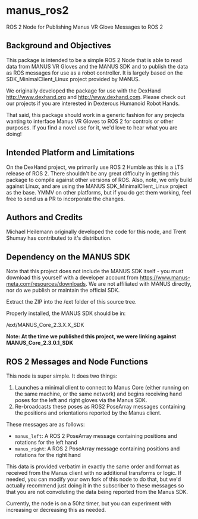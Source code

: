 # manus_ros2
ROS 2 Node for Publishing Manus VR Glove Messages to ROS 2

## Background and Objectives
This package is intended to be a simple ROS 2 Node that is able to read data from MANUS VR Gloves and the MANUS SDK and to publish the data as ROS messages for use as a robot controller. It is largely based on the SDK_MinimalClient_Linux project provided by MANUS.

We originally developed the package for use with the DexHand http://www.dexhand.org and http://www.dexhand.com. Please check out our projects if you are interested in Dexterous Humanoid Robot Hands.

That said, this package should work in a generic fashion for any projects wanting to interface Manus VR Gloves to ROS 2 for controls or other purposes. If you find a novel use for it, we'd love to hear what you are doing!

## Intended Platform and Limitations
On the DexHand project, we primarily use ROS 2 Humble as this is a LTS release of ROS 2. There shouldn't be any great difficulty in getting this package to compile against other versions of ROS. Also, note, we only build against Linux, and are using the MANUS SDK_MinimalClient_Linux project as the base. YMMV on other platforms, but if you do get them working, feel free to send us a PR to incorporate the changes.

## Authors and Credits
Michael Heilemann originally developed the code for this node, and Trent Shumay has contributed to it's distribution.

## Dependency on the MANUS SDK
Note that this project does not include the MANUS SDK itself - you must download this yourself with a developer account from https://www.manus-meta.com/resources/downloads. We are not affiliated with MANUS directly, nor do we publish or maintain the official SDK. 

Extract the ZIP into the /ext folder of this source tree. 

Properly installed, the MANUS SDK should be in:

/ext/MANUS_Core_2.3.X.X_SDK

**Note: At the time we published this project, we were linking against MANUS_Core_2.3.0.1_SDK**

## ROS 2 Messages and Node Functions
This node is super simple. It does two things:

1) Launches a minimal client to connect to Manus Core (either running on the same machine, or the same network) and begins receiving hand poses for the left and right gloves via the Manus SDK.
2) Re-broadcasts these poses as ROS2 PoseArray messages containing the positions and orientations reported by the Manus client.

These messages are as follows:

- `manus_left`: A ROS 2 PoseArray message containing positions and rotations for the left hand
- `manus_right`: A ROS 2 PoseArray message containing positions and rotations for the right hand

This data is provided verbatim in exactly the same order and format as received from the Manus client with no additional transforms or logic. If needed, you can modify your own fork of this node to do that, but we'd actually recommend just doing it in the subscriber to these messages so that you are not convoluting the data being reported from the Manus SDK. 

Currently, the node is on a 50hz timer, but you can experiment with increasing or decreasing this as needed.

